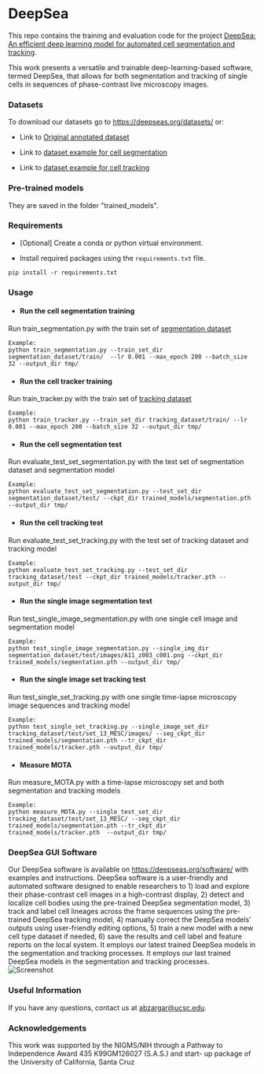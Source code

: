 # DeepSea 

This repo contains the training and evaluation code for the project [DeepSea: An efficient deep learning model for automated cell segmentation and tracking](https://www.deepseas.org/). 

This work presents a versatile and trainable deep-learning-based software, termed DeepSea, that allows for both segmentation and tracking of single cells in sequences of phase-contrast live microscopy images.


### Datasets

To download our datasets go to https://deepseas.org/datasets/ or:

* Link to [Original annotated dataset](https://drive.google.com/drive/folders/13RhhBAetSWkjySyhJcDqj_FaO09hxkhO?usp=sharing)

* Link to [dataset example for cell segmentation](https://drive.google.com/drive/folders/1gJIkwUQEtut4JCCoUXUcKUWp2gVYxQ9P?usp=sharing)

* Link to [dataset example for cell tracking](https://drive.google.com/drive/folders/17n0Ex8NQS-REB5ZAMlntVnYBnSmZJtLR?usp=sharing)

### Pre-trained models
They are saved in the folder "trained_models".

### Requirements

* [Optional] Create a conda or python virtual environment.

* Install required packages using the `requirements.txt` file.
```
pip install -r requirements.txt
```

### Usage
* #### Run the cell segmentation training
Run train_segmentation.py with the train set of [segmentation dataset](https://drive.google.com/drive/folders/1iCC22iz7UBQdmADLuDe8ugAkmUqqsv13?usp=sharing)
```
Example:
python train_segmentation.py --train_set_dir  segmentation_dataset/train/  --lr 0.001 --max_epoch 200 --batch_size 32 --output_dir tmp/
```
* #### Run the cell tracker training
Run train_tracker.py with the train set of [tracking dataset](https://drive.google.com/drive/folders/1iCC22iz7UBQdmADLuDe8ugAkmUqqsv13?usp=sharing)
```
Example:
python train_tracker.py --train_set_dir tracking_dataset/train/ --lr 0.001 --max_epoch 200 --batch_size 32 --output_dir tmp/
```
* #### Run the cell segmentation test
Run evaluate_test_set_segmentation.py with the test set of segmentation dataset and segmentation model
```
Example:
python evaluate_test_set_segmentation.py --test_set_dir segmentation_dataset/test/ --ckpt_dir trained_models/segmentation.pth --output_dir tmp/
```
* #### Run the cell tracking test
Run evaluate_test_set_tracking.py with the test set of tracking dataset and tracking model
```
Example:
python evaluate_test_set_tracking.py --test_set_dir tracking_dataset/test --ckpt_dir trained_models/tracker.pth --output_dir tmp/
```
* #### Run the single image segmentation test
Run test_single_image_segmentation.py with one single cell image and segmentation model
```
Example:
python test_single_image_segmentation.py --single_img_dir segmentation_dataset/test/images/A11_z003_c001.png --ckpt_dir trained_models/segmentation.pth --output_dir tmp/
```
* #### Run the single image set tracking test
Run test_single_set_tracking.py with one single time-lapse microscopy image sequences and tracking model
```
Example:
python test_single_set_tracking.py --single_image_set_dir tracking_dataset/test/set_13_MESC/images/ --seg_ckpt_dir trained_models/segmentation.pth --tr_ckpt_dir trained_models/tracker.pth --output_dir tmp/
```
* #### Measure MOTA
Run measure_MOTA.py with a time-lapse microscopy set and both segmentation and tracking models
```
Example:
python measure_MOTA.py --single_test_set_dir tracking_dataset/test/set_13_MESC/ --seg_ckpt_dir trained_models/segmentation.pth --tr_ckpt_dir trained_models/tracker.pth  --output_dir tmp/
```
### DeepSea GUI Software
Our DeepSea software is available on https://deepseas.org/software/ 
with examples and instructions. DeepSea software is a user-friendly and automated software designed
to enable researchers to 1) load and explore their phase-contrast cell images in a 
high-contrast display, 2) detect and localize cell bodies using the pre-trained DeepSea 
segmentation model, 3) track and label cell lineages across the frame sequences using the pre-trained 
DeepSea tracking model, 4) manually correct the DeepSea models' outputs using user-friendly editing 
options, 5) train a new model with a new cell type dataset if needed, 6) save the results and cell label 
and feature reports on the local system. It employs our latest trained DeepSea models in the segmentation and tracking processes.
It employs our last trained DeepSea models in the segmentation and tracking processes.
![Screenshot](DeepSea_Software.png)

### Useful Information
If you have any questions, contact us at abzargar@ucsc.edu.

### Acknowledgements
This work was supported by the NIGMS/NIH through a Pathway to Independence Award 435 K99GM126027 (S.A.S.) and start- up package of the University of California, Santa Cruz